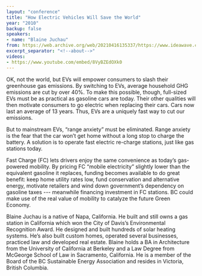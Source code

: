 ```yaml
---
layout: "conference"
title: "How Electric Vehicles Will Save the World"
year: "2010"
backup: false
speakers:
- name: "Blaine Juchau"
from: https://web.archive.org/web/20210416135337/https://www.ideawave.ca/the-conference/how-electric-vehicles-will-save-the-world
excerpt_separator: "<!--about-->"
videos:
- https://www.youtube.com/embed/8VyBZEdOXk0
---
```


OK, not the world, but EVs will empower consumers to slash their greenhouse
gas emissions. By switching to EVs, average household GHG emissions are cut by
over 40%. To make this possible, though, full-sized EVs must be as practical
as gasoline cars are today. Their other qualities will then motivate consumers
to go electric when replacing their cars. Cars now last an average of 13
years. Thus, EVs are a uniquely fast way to cut our emissions.

But to mainstream EVs, “range anxiety” must be eliminated. Range anxiety is
the fear that the car won’t get home without a long stop to charge the
battery. A solution is to operate fast electric re-charge stations, just like
gas stations today.

Fast Charge (FC) lets drivers enjoy the same convenience as today’s gas-
powered mobility. By pricing FC “mobile electricity” slightly lower than the
equivalent gasoline it replaces, funding becomes available to do great
benefit: keep home utility rates low, fund conservation and alternative
energy, motivate retailers and wind down government’s dependency on gasoline
taxes --- meanwhile financing investment in FC stations. BC could make use of
the real value of mobility to catalyze the future Green Economy.

<!--about-->

Blaine Juchau is a native of Napa, California. He built and still owns a
gas station in California which won the City of Davis’s Environmental
Recognition Award. He designed and built hundreds of solar heating systems.
He’s also built custom homes, operated several businesses, practiced law and
developed real estate. Blaine holds a BA in Architecture from the University
of California at Berkeley and a Law Degree from McGeorge School of Law in
Sacramento, California. He is a member of the Board of the BC Sustainable
Energy Association and resides in Victoria, British Columbia.
